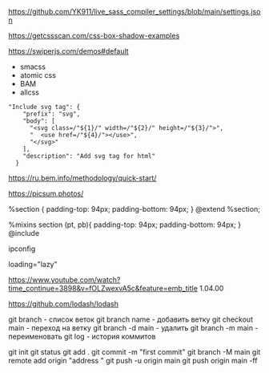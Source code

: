 <!-- settings.json -->

https://github.com/YK911/live_sass_compiler_settings/blob/main/settings.json

<!-- Тени -->

https://getcssscan.com/css-box-shadow-examples

<!-- swiperjs -->

https://swiperjs.com/demos#default

<!-- Методолигии css -->

- smacss
- atomic css
- BAM
- allcss

<!-- Configure User Snippets для svg -->

    "Include svg tag": {
    	"prefix": "svg",
    	"body": [
    	  "<svg class=/"${1}/" width=/"${2}/" height=/"${3}/">",
    	  "  <use href=/"${4}/"></use>",
    	  "</svg>"
    	],
    	"description": "Add svg tag for html"
      }

<!-- Методология БЭМ -->

https://ru.bem.info/methodology/quick-start/

<!-- Рандомные фото -->

https://picsum.photos/

<!-- Переменные -->

%section {
padding-top: 94px;
padding-bottom: 94px;
}
@extend %section;

%mixins section (pt, pb){
padding-top: 94px;
padding-bottom: 94px;
}
@include

<!-- Сайт через телефон по wifi -->

ipconfig

<!-- Загрузка картинок -->

loading="lazy"

<!-- Про мексин -->

https://www.youtube.com/watch?time_continue=3898&v=fOLZwexvA5c&feature=emb_title
1.04.00

<!-- Библиотека lodash -->

https://github.com/lodash/lodash

<!-- Git -->

git branch - список веток
git branch name - добавить ветку
git checkout main - переход на ветку
git branch -d main - удалить
git branch -m main - переименовать
git log - история коммитов


git init
git status
git add .
git commit -m "first commit"
git branch -M main
git remote add origin "address "
git push -u origin main
git push origin main -ff